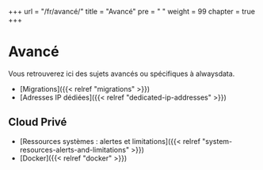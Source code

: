+++
url = "/fr/avancé/"
title = "Avancé"
pre = "<i class='fas fa-fw fa-asterisk'></i> "
weight = 99
chapter = true
+++

# Avancé

Vous retrouverez ici des sujets avancés ou spécifiques à alwaysdata.

- [Migrations]({{< relref "migrations" >}})
- [Adresses IP dédiées]({{< relref "dedicated-ip-addresses" >}})

## Cloud Privé

- [Ressources systèmes : alertes et limitations]({{< relref "system-resources-alerts-and-limitations" >}})
- [Docker]({{< relref "docker" >}})
